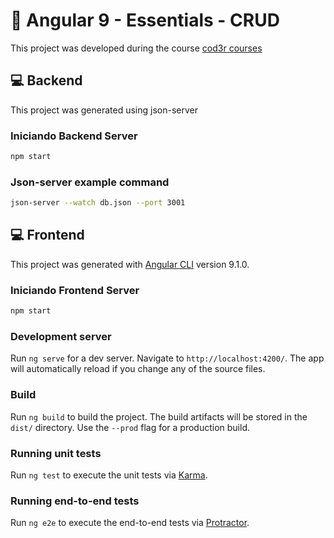 # 🚀 Angular 9 - Essentials - CRUD

This project was developed during the course [cod3r courses](https://www.cod3r.com.br/courses/take/angular-9-essencial)

## 💻 Backend

This project was generated using json-server

### Iniciando Backend Server
```bash
npm start
```
### Json-server example command
```bash
json-server --watch db.json --port 3001
```    

## 💻 Frontend

This project was generated with [Angular CLI](https://github.com/angular/angular-cli) version 9.1.0.

### Iniciando Frontend Server

```bash
npm start
```

### Development server

Run `ng serve` for a dev server. Navigate to `http://localhost:4200/`. The app will automatically reload if you change any of the source files.

### Build

Run `ng build` to build the project. The build artifacts will be stored in the `dist/` directory. Use the `--prod` flag for a production build.

### Running unit tests

Run `ng test` to execute the unit tests via [Karma](https://karma-runner.github.io).

### Running end-to-end tests

Run `ng e2e` to execute the end-to-end tests via [Protractor](http://www.protractortest.org/).
